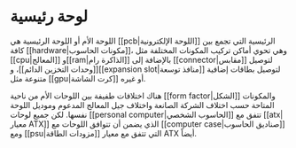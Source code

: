 
# لوحة رئيسية

اللوحة الأم أو اللوحة الرئيسية هي [[pcb|اللوحة الإلكترونية]] الرئيسية التي تجمع بين كافة [[hardware|مكونات الحاسوب]]، وهي تحوي أماكن تركيب المكونات المختلفة مثل [[cpu|المعالج]] و[[ram|الذاكرة رام]] بالإضافة إلى [[connector|مقابس]] لتوصيل [[وحدات التخزين الدائم]]، و[[expansion slot|منافذ توسعة]] لتوصيل بطاقات إضافية متنوعة مثل [[gpu|كرت الشاشة]] أو غيره.

هناك اختلافات طفيفة بين اللوحات الأم من ناحية [[form factor|الشكل]] والمكونات المتاحة حسب اختلاف الشركة الصانعة واختلاف جيل المعالج المدعوم وموديل اللوحة نفسها. لكن جميع لوحات [[personal computer|الحاسوب الشخصي]] تتفق مع [[atx|معيار ATX]] الذي يضمن أن تتوافق اللوحات مع [[computer case|صناديق الحاسوب]] ومع [[psu|مزودات الطاقة]] التي تتفق مع معيار ATX أيضاً.
